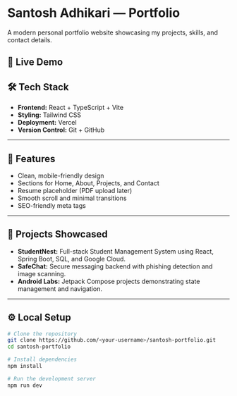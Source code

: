 # Santosh Adhikari — Portfolio

A modern personal portfolio website showcasing my projects, skills, and contact details.


## 🚀 Live Demo


## 🛠️ Tech Stack
- **Frontend:** React + TypeScript + Vite  
- **Styling:** Tailwind CSS  
- **Deployment:** Vercel  
- **Version Control:** Git + GitHub  

---

## 📂 Features
- Clean, mobile-friendly design  
- Sections for Home, About, Projects, and Contact  
- Resume placeholder (PDF upload later)  
- Smooth scroll and minimal transitions  
- SEO-friendly meta tags  

---

## 📸 Projects Showcased
- **StudentNest:** Full-stack Student Management System using React, Spring Boot, SQL, and Google Cloud.  
- **SafeChat:** Secure messaging backend with phishing detection and image scanning.  
- **Android Labs:** Jetpack Compose projects demonstrating state management and navigation.  

---

## ⚙️ Local Setup
```bash
# Clone the repository
git clone https://github.com/<your-username>/santosh-portfolio.git
cd santosh-portfolio

# Install dependencies
npm install

# Run the development server
npm run dev
